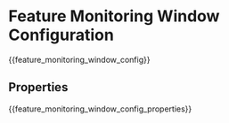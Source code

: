 # Feature Monitoring Window Configuration

{{feature_monitoring_window_config}}

## Properties

{{feature_monitoring_window_config_properties}}
